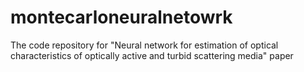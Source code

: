 # montecarloneuralnetowrk
The code repository for "Neural network for estimation of optical characteristics of optically active and turbid scattering media" paper
